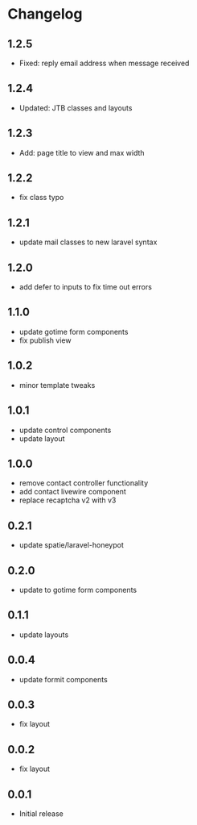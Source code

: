 # Changelog

## 1.2.5
- Fixed: reply email address when message received

## 1.2.4
- Updated: JTB classes and layouts

## 1.2.3
- Add: page title to view and max width

## 1.2.2
- fix class typo

## 1.2.1
- update mail classes to new laravel syntax

## 1.2.0
- add defer to inputs to fix time out errors

## 1.1.0
- update gotime form components
- fix publish view


## 1.0.2
- minor template tweaks

## 1.0.1
- update control components
- update layout

## 1.0.0
- remove contact controller functionality
- add contact livewire component
- replace recaptcha v2 with v3

## 0.2.1
- update spatie/laravel-honeypot

## 0.2.0
- update to gotime form components

## 0.1.1
- update layouts

## 0.0.4
- update formit components

## 0.0.3
- fix layout

## 0.0.2
- fix layout

## 0.0.1
- Initial release
